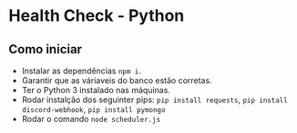 # Health Check - Python

## Como iniciar
- Instalar as dependências `npm i`.
- Garantir que as váriaveis do banco estão corretas.
- Ter o Python 3 instalado nas máquinas.
- Rodar instalção dos seguinter pips: `pip install requests`, `pip install discord-webhook`, `pip install pymongo`
- Rodar o comando `node scheduler.js`